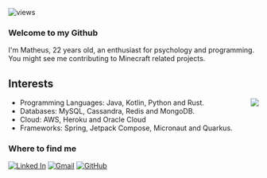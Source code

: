 ![views]

### Welcome to my Github

I'm Matheus, 22 years old, an enthusiast for psychology and programming.
You might see me contributing to Minecraft related projects.

## Interests

<img align='right' src="https://github-readme-stats.vercel.app/api?username=sasuked&theme=tokyonight&show_icons=true&count_private=true">

- Programming Languages: Java, Kotlin, Python and Rust.
- Databases: MySQL, Cassandra, Redis and MongoDB.
- Cloud: AWS, Heroku and Oracle Cloud
- Frameworks: Spring, Jetpack Compose, Micronaut and Quarkus.

### Where to find me

[![Linked In](https://img.shields.io/badge/-mawbarr-blue?style=flat-square&logo=Linkedin&logoColor=white&link=https://www.linkedin.com/in/mawbarr/)](https://www.linkedin.com/in/mawbarr/)
[![Gmail](https://img.shields.io/badge/-sasukemchc@gmail.com-red?style=flat-square&logo=Gmail&logoColor=white&link=mailto:mawbarr@gmail.com)](mailto:mawbarr@gmail.com)
[![GitHub](https://img.shields.io/github/followers/sasuked?label=follow&style=social)](https://github.com/sasuked)

[views]: https://komarev.com/ghpvc/?username=sasuked
